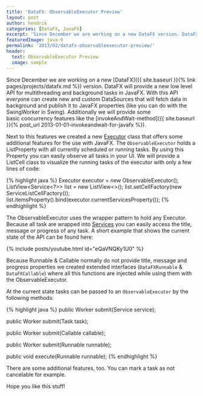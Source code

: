 ```yaml
---
title: 'DataFX: ObservableExecutor Preview'
layout: post
author: hendrik
categories: [DataFX, JavaFX]
excerpt: 'Since December we are working on a new DataFX version. DataFX will provide a new low level API for multithreading and background tasks in JavaFX.'
featuredImage: java-9
permalink: '2013/02/datafx-observableexecutor-preview/'
header:
  text: ObservableExecutor Preview
  image: sample
---
```

Since December we are working on a new [DataFX]({{ site.baseurl }}{% link pages/projects/datafx.md %}) version. DataFX will provide a new low level API for multithreading and background tasks in JavaFX. With this API everyone can create new and custom DataSources that will fetch data in background and publish it to JavaFX properties (like you can do with the SwingWorker in Swing). Additionally we will provide some basic concurrency features like the [invokeAndWait-method]({{ site.baseurl }}{% post_url 2013-01-01-invokeandwait-for-javafx %}).

Next to this features we created a new [Executor](http://docs.oracle.com/javase/tutorial/essential/concurrency/exinter.html) class that offers some additional features for the use with JavaFX. The `ObservableExecutor` holds a ListProperty with all currently scheduled or running tasks. By using this Property you can easily observe all tasks in your UI. We will provide a ListCell class to visualize the running tasks of the executor with only a few lines of code:

{% highlight java %}
Executor executor = new ObservableExecutor();
ListView<Service<?>> list = new ListView<>();
list.setCellFactory(new ServiceListCellFactory());
list.itemsProperty().bind(executor.currentServicesProperty());
{% endhighlight %}

The ObservableExecutor uses the wrapper pattern to hold any Executor. Because all task are wrapped into [Services](http://docs.oracle.com/javafx/2/api/javafx/concurrent/Service.html) you can easily access the title, message or progress of any task. A short example that shows the current state of the API can be found here:

{% include posts/youtube.html id="eQaVNQKy1U0" %}

Because Runnable & Callable normally do not provide title, message and progress properties we created extended interfaces (`DataFXRunnable` & `DataFXCallable`) where all this functions are injected while using them with the ObservableExecutor.

At the current state tasks can be passed to an `ObservableExecutor` by the following methods:

{% highlight java %}
public <T> Worker<T> submit(Service<T> service);

public <T> Worker<T> submit(Task<T> task);

public <T> Worker<T> submit(Callable<T> callable);

public Worker<Void> submit(Runnable runnable);

public void execute(Runnable runnable);
{% endhighlight %}

There are some additional features, too. You can mark a task as not cancelable for example.

Hope you like this stuff!
